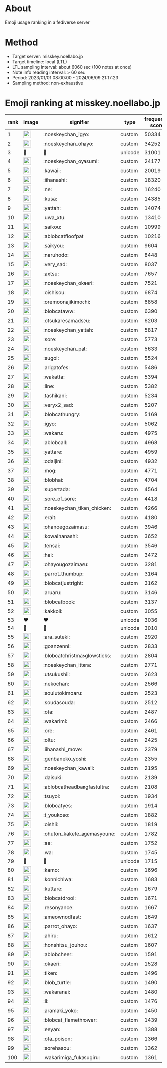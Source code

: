# About
Emoji usage ranking in a fediverse server

# Method
- Target server: misskey.noellabo.jp
- Target timeline: local (LTL)
- LTL sampling interval: about 6060 sec (100 notes at once)
- Note info reading interval: > 60 sec
- Period: 2023/01/01 08:00:00 - 2024/06/09 21:17:23 
- Sampling method: non-exhaustive

# Emoji ranking at misskey.noellabo.jp

|rank|image|signifier|type|frequency score|
|----|----|----|----|----|
|1|<img height="24" src="https://misskey.noellabo.jp/emoji/noeskeychan_igyo.webp">|:noeskeychan_igyo:|custom|50334|
|2|<img height="24" src="https://misskey.noellabo.jp/emoji/noeskeychan_ohayo.webp">|:noeskeychan_ohayo:|custom|34252|
|3|🎉|🎉|unicode|31001|
|4|<img height="24" src="https://misskey.noellabo.jp/emoji/noeskeychan_oyasumi.webp">|:noeskeychan_oyasumi:|custom|24177|
|5|<img height="24" src="https://misskey.noellabo.jp/emoji/kawaii.webp">|:kawaii:|custom|20019|
|6|<img height="24" src="https://misskey.noellabo.jp/emoji/iihanashi.webp">|:iihanashi:|custom|18320|
|7|<img height="24" src="https://misskey.noellabo.jp/emoji/ne.webp">|:ne:|custom|16240|
|8|<img height="24" src="https://misskey.noellabo.jp/emoji/kusa.webp">|:kusa:|custom|14385|
|9|<img height="24" src="https://misskey.noellabo.jp/emoji/yattah.webp">|:yattah:|custom|14074|
|10|<img height="24" src="https://misskey.noellabo.jp/emoji/uwa_xtu.webp">|:uwa_xtu:|custom|13410|
|11|<img height="24" src="https://misskey.noellabo.jp/emoji/saikou.webp">|:saikou:|custom|10999|
|12|<img height="24" src="https://misskey.noellabo.jp/emoji/ablobcatfloofpat.webp">|:ablobcatfloofpat:|custom|10216|
|13|<img height="24" src="https://misskey.noellabo.jp/emoji/saikyou.webp">|:saikyou:|custom|9604|
|14|<img height="24" src="https://misskey.noellabo.jp/emoji/naruhodo.webp">|:naruhodo:|custom|8448|
|15|<img height="24" src="https://misskey.noellabo.jp/emoji/very_sad.webp">|:very_sad:|custom|8037|
|16|<img height="24" src="https://misskey.noellabo.jp/emoji/axtsu.webp">|:axtsu:|custom|7657|
|17|<img height="24" src="https://misskey.noellabo.jp/emoji/noeskeychan_okaeri.webp">|:noeskeychan_okaeri:|custom|7521|
|18|<img height="24" src="https://misskey.noellabo.jp/emoji/oishisou.webp">|:oishisou:|custom|6874|
|19|<img height="24" src="https://misskey.noellabo.jp/emoji/oremoonajikimochi.webp">|:oremoonajikimochi:|custom|6858|
|20|<img height="24" src="https://misskey.noellabo.jp/emoji/blobcataww.webp">|:blobcataww:|custom|6390|
|21|<img height="24" src="https://misskey.noellabo.jp/emoji/otsukaresamadseu.webp">|:otsukaresamadseu:|custom|6203|
|22|<img height="24" src="https://misskey.noellabo.jp/emoji/noeskeychan_yattah.webp">|:noeskeychan_yattah:|custom|5817|
|23|<img height="24" src="https://misskey.noellabo.jp/emoji/sore.webp">|:sore:|custom|5773|
|24|<img height="24" src="https://misskey.noellabo.jp/emoji/noeskeychan_pat.webp">|:noeskeychan_pat:|custom|5633|
|25|<img height="24" src="https://misskey.noellabo.jp/emoji/sugoi.webp">|:sugoi:|custom|5524|
|26|<img height="24" src="https://misskey.noellabo.jp/emoji/arigatofes.webp">|:arigatofes:|custom|5486|
|27|<img height="24" src="https://misskey.noellabo.jp/emoji/wakatta.webp">|:wakatta:|custom|5394|
|28|<img height="24" src="https://misskey.noellabo.jp/emoji/iine.webp">|:iine:|custom|5382|
|29|<img height="24" src="https://misskey.noellabo.jp/emoji/tashikani.webp">|:tashikani:|custom|5234|
|30|<img height="24" src="https://misskey.noellabo.jp/emoji/veryx2_sad.webp">|:veryx2_sad:|custom|5207|
|31|<img height="24" src="https://misskey.noellabo.jp/emoji/blobcathungry.webp">|:blobcathungry:|custom|5169|
|32|<img height="24" src="https://misskey.noellabo.jp/emoji/igyo.webp">|:igyo:|custom|5062|
|33|<img height="24" src="https://misskey.noellabo.jp/emoji/wakaru.webp">|:wakaru:|custom|4975|
|34|<img height="24" src="https://misskey.noellabo.jp/emoji/ablobcall.webp">|:ablobcall:|custom|4968|
|35|<img height="24" src="https://misskey.noellabo.jp/emoji/yattare.webp">|:yattare:|custom|4959|
|36|<img height="24" src="https://misskey.noellabo.jp/emoji/odaijini.webp">|:odaijini:|custom|4932|
|37|<img height="24" src="https://misskey.noellabo.jp/emoji/mog.webp">|:mog:|custom|4771|
|38|<img height="24" src="https://misskey.noellabo.jp/emoji/blobhai.webp">|:blobhai:|custom|4704|
|39|<img height="24" src="https://misskey.noellabo.jp/emoji/supertada.webp">|:supertada:|custom|4564|
|40|<img height="24" src="https://misskey.noellabo.jp/emoji/sore_of_sore.webp">|:sore_of_sore:|custom|4418|
|41|<img height="24" src="https://misskey.noellabo.jp/emoji/noeskeychan_tiken_chicken.webp">|:noeskeychan_tiken_chicken:|custom|4266|
|42|<img height="24" src="https://misskey.noellabo.jp/emoji/erait.webp">|:erait:|custom|4180|
|43|<img height="24" src="https://misskey.noellabo.jp/emoji/ohanoegozaimasu.webp">|:ohanoegozaimasu:|custom|3946|
|44|<img height="24" src="https://misskey.noellabo.jp/emoji/kowaihanashi.webp">|:kowaihanashi:|custom|3652|
|45|<img height="24" src="https://misskey.noellabo.jp/emoji/tensai.webp">|:tensai:|custom|3546|
|46|<img height="24" src="https://misskey.noellabo.jp/emoji/hai.webp">|:hai:|custom|3472|
|47|<img height="24" src="https://misskey.noellabo.jp/emoji/ohayougozaimasu.webp">|:ohayougozaimasu:|custom|3281|
|48|<img height="24" src="https://misskey.noellabo.jp/emoji/parrot_thumbup.webp">|:parrot_thumbup:|custom|3164|
|49|<img height="24" src="https://misskey.noellabo.jp/emoji/blobcatjustright.webp">|:blobcatjustright:|custom|3162|
|50|<img height="24" src="https://misskey.noellabo.jp/emoji/aruaru.webp">|:aruaru:|custom|3146|
|51|<img height="24" src="https://misskey.noellabo.jp/emoji/blobcatbook.webp">|:blobcatbook:|custom|3137|
|52|<img height="24" src="https://misskey.noellabo.jp/emoji/kakkoii.webp">|:kakkoii:|custom|3055|
|53|❤|❤|unicode|3036|
|54|🍗|🍗|unicode|3010|
|55|<img height="24" src="https://misskey.noellabo.jp/emoji/ara_suteki.webp">|:ara_suteki:|custom|2920|
|56|<img height="24" src="https://misskey.noellabo.jp/emoji/goanzenni.webp">|:goanzenni:|custom|2833|
|57|<img height="24" src="https://misskey.noellabo.jp/emoji/blobcatchristmasglowsticks.webp">|:blobcatchristmasglowsticks:|custom|2804|
|58|<img height="24" src="https://misskey.noellabo.jp/emoji/noeskeychan_ittera.webp">|:noeskeychan_ittera:|custom|2771|
|59|<img height="24" src="https://misskey.noellabo.jp/emoji/utsukushii.webp">|:utsukushii:|custom|2623|
|60|<img height="24" src="https://misskey.noellabo.jp/emoji/nekochan.webp">|:nekochan:|custom|2566|
|61|<img height="24" src="https://misskey.noellabo.jp/emoji/souiutokimoaru.webp">|:souiutokimoaru:|custom|2523|
|62|<img height="24" src="https://misskey.noellabo.jp/emoji/soudasouda.webp">|:soudasouda:|custom|2512|
|63|<img height="24" src="https://misskey.noellabo.jp/emoji/ota.webp">|:ota:|custom|2487|
|64|<img height="24" src="https://misskey.noellabo.jp/emoji/wakarimi.webp">|:wakarimi:|custom|2466|
|65|<img height="24" src="https://misskey.noellabo.jp/emoji/ore.webp">|:ore:|custom|2461|
|66|<img height="24" src="https://misskey.noellabo.jp/emoji/oltu.webp">|:oltu:|custom|2425|
|67|<img height="24" src="https://misskey.noellabo.jp/emoji/iihanashi_move.webp">|:iihanashi_move:|custom|2379|
|68|<img height="24" src="https://misskey.noellabo.jp/emoji/genbaneko_yoshi.webp">|:genbaneko_yoshi:|custom|2355|
|69|<img height="24" src="https://misskey.noellabo.jp/emoji/noeskeychan_kawaii.webp">|:noeskeychan_kawaii:|custom|2195|
|70|<img height="24" src="https://misskey.noellabo.jp/emoji/daisuki.webp">|:daisuki:|custom|2139|
|71|<img height="24" src="https://misskey.noellabo.jp/emoji/ablobcatheadbangfastultra.webp">|:ablobcatheadbangfastultra:|custom|2108|
|72|<img height="24" src="https://misskey.noellabo.jp/emoji/tsuyoi.webp">|:tsuyoi:|custom|1934|
|73|<img height="24" src="https://misskey.noellabo.jp/emoji/blobcatyes.webp">|:blobcatyes:|custom|1914|
|74|<img height="24" src="https://misskey.noellabo.jp/emoji/t_youkoso.webp">|:t_youkoso:|custom|1882|
|75|<img height="24" src="https://misskey.noellabo.jp/emoji/oishii.webp">|:oishii:|custom|1819|
|76|<img height="24" src="https://misskey.noellabo.jp/emoji/ohuton_kakete_agemasyoune.webp">|:ohuton_kakete_agemasyoune:|custom|1782|
|77|<img height="24" src="https://misskey.noellabo.jp/emoji/ae.webp">|:ae:|custom|1752|
|78|<img height="24" src="https://misskey.noellabo.jp/emoji/wa.webp">|:wa:|custom|1745|
|79|👀|👀|unicode|1715|
|80|<img height="24" src="https://misskey.noellabo.jp/emoji/kamo.webp">|:kamo:|custom|1696|
|81|<img height="24" src="https://misskey.noellabo.jp/emoji/konnichiwa.webp">|:konnichiwa:|custom|1683|
|82|<img height="24" src="https://misskey.noellabo.jp/emoji/kuttare.webp">|:kuttare:|custom|1679|
|83|<img height="24" src="https://misskey.noellabo.jp/emoji/blobcatdrool.webp">|:blobcatdrool:|custom|1671|
|84|<img height="24" src="https://misskey.noellabo.jp/emoji/resonyance.webp">|:resonyance:|custom|1667|
|85|<img height="24" src="https://misskey.noellabo.jp/emoji/ameownodfast.webp">|:ameownodfast:|custom|1649|
|86|<img height="24" src="https://misskey.noellabo.jp/emoji/parrot_ohayo.webp">|:parrot_ohayo:|custom|1637|
|87|<img height="24" src="https://misskey.noellabo.jp/emoji/ahiru.webp">|:ahiru:|custom|1612|
|88|<img height="24" src="https://misskey.noellabo.jp/emoji/honshitsu_jouhou.webp">|:honshitsu_jouhou:|custom|1607|
|89|<img height="24" src="https://misskey.noellabo.jp/emoji/ablobcheer.webp">|:ablobcheer:|custom|1591|
|90|<img height="24" src="https://misskey.noellabo.jp/emoji/okaeri.webp">|:okaeri:|custom|1528|
|91|<img height="24" src="https://misskey.noellabo.jp/emoji/tiken.webp">|:tiken:|custom|1496|
|92|<img height="24" src="https://misskey.noellabo.jp/emoji/blob_turtle.webp">|:blob_turtle:|custom|1490|
|93|<img height="24" src="https://misskey.noellabo.jp/emoji/wakaranai.webp">|:wakaranai:|custom|1480|
|94|<img height="24" src="https://misskey.noellabo.jp/emoji/ii.webp">|:ii:|custom|1476|
|95|<img height="24" src="https://misskey.noellabo.jp/emoji/aramaki_yoko.webp">|:aramaki_yoko:|custom|1450|
|96|<img height="24" src="https://misskey.noellabo.jp/emoji/blobcat_flamethrower.webp">|:blobcat_flamethrower:|custom|1439|
|97|<img height="24" src="https://misskey.noellabo.jp/emoji/eeyan.webp">|:eeyan:|custom|1388|
|98|<img height="24" src="https://misskey.noellabo.jp/emoji/ota_poison.webp">|:ota_poison:|custom|1366|
|99|<img height="24" src="https://misskey.noellabo.jp/emoji/sorehasou.webp">|:sorehasou:|custom|1362|
|100|<img height="24" src="https://misskey.noellabo.jp/emoji/wakarimiga_fukasugiru.webp">|:wakarimiga_fukasugiru:|custom|1361|
